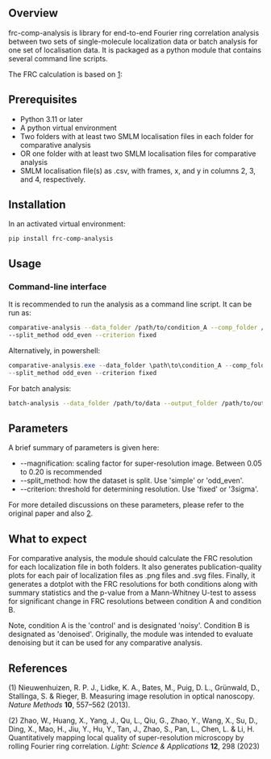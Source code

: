 ## Overview

frc-comp-analysis is library for end-to-end Fourier ring correlation analysis
between two sets of single-molecule localization data or batch analysis for one set of localisation data. It is packaged as a python module that contains several command line scripts. 

The FRC calculation is based on [1](https://www.nature.com/articles/nmeth.2448):

## Prerequisites

- Python 3.11 or later
- A python virtual environment
- Two folders with at least two SMLM localisation files in each folder for
comparative analysis
- OR one folder with at least two SMLM localisation files for comparative analysis
- SMLM localisation file(s) as .csv, with frames, x, and y in columns 2, 3, and 4, respectively.

## Installation

In an activated virtual environment:
```shell
pip install frc-comp-analysis
```

## Usage

### Command-line interface

It is recommended to run the analysis as a command line script. It can be run as:

```bash
comparative-analysis --data_folder /path/to/condition_A --comp_folder /path/to/condition_B --output_folder /path/to/output --magnification 0.1 
--split_method odd_even --criterion fixed
```

Alternatively, in powershell:

```powershell
comparative-analysis.exe --data_folder \path\to\condition_A --comp_folder \path\to\condition_B --output_folder \path\to\output --magnification 0.1 
--split_method odd_even --criterion fixed
```

For batch analysis:

```bash
batch-analysis --data_folder /path/to/data --output_folder /path/to/output --magnification 0.1 --split_method odd_even --criterion fixed
```

## Parameters

A brief summary of parameters is given here:

- --magnification: scaling factor for super-resolution image. Between 0.05 to 0.20 is recommended
- --split_method: how the dataset is split. Use 'simple' or 'odd_even'.
- --criterion: threshold for determining resolution. Use 'fixed' or '3sigma'.

For more detailed discussions on these parameters, please refer to the original paper and also [2](https://www.nature.com/articles/s41377-023-01321-0).

## What to expect
For comparative analysis, the module should calculate the FRC resolution for each
localization file in both folders. It also generates publication-quality plots for
each pair of localization files as .png files and .svg files. Finally, it generates 
a dotplot with the FRC resolutions for both conditions along with summary statistics and the p-value from a Mann-Whitney U-test to assess for significant change in FRC resolutions between condition A and condition B.

Note, condition A is the 'control' and is designated 'noisy'. Condition B is designated
as 'denoised'. Originally, the module was intended to evaluate denoising but it can be used for any comparative analysis.

## References

(1) Nieuwenhuizen, R. P. J., Lidke, K. A., Bates, M., Puig, D. L., Grünwald, D.,
Stallinga, S. & Rieger, B. Measuring image resolution in optical nanoscopy. *Nature
Methods* **10**, 557–562 (2013).

(2) Zhao, W., Huang, X., Yang, J., Qu, L., Qiu, G., Zhao, Y., Wang, X., Su, D.,
Ding, X., Mao, H., Jiu, Y., Hu, Y., Tan, J., Zhao, S., Pan, L., Chen, L. & Li,
H. Quantitatively mapping local quality of super-resolution microscopy by rolling
Fourier ring correlation. *Light: Science & Applications* **12**, 298 (2023)